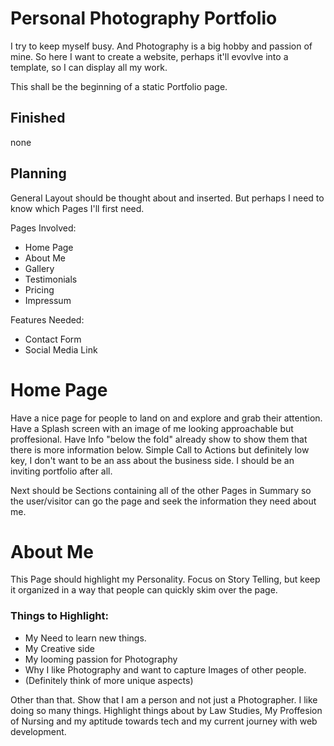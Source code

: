 # Personal Photography Portfolio
I try to keep myself busy. And Photography is a big hobby and passion of mine. So here I want to create a website, perhaps it'll evovlve into a template, so I can display all my work. 

This shall be the beginning of a static Portfolio page. 

## Finished 

none

## Planning

General Layout should be thought about and inserted. But perhaps I need to know which Pages I'll first need.

Pages Involved: 

* Home Page
* About Me 
* Gallery
* Testimonials
* Pricing
* Impressum 

Features Needed: 

* Contact Form 
* Social Media Link


Home Page
===

Have a nice page for people to land on and explore and grab their attention. Have a Splash screen with an image of me looking approachable but proffesional. Have Info "below the fold" already show to show them that there is more information below.
Simple Call to Actions but definitely low key, I don't want to be an ass about the business side. I should be an inviting portfolio after all. 

Next should be Sections containing all of the other Pages in Summary so the user/visitor can go the page and seek the information they need about me. 

About Me
===

This Page should highlight my Personality. Focus on Story Telling, but keep it organized in a way that people can quickly skim over the page. 

### Things to Highlight:
* My Need to learn new things. 
* My Creative side
* My looming passion for Photography
* Why I like Photography and want to capture Images of other people. 
* (Definitely think of more unique aspects)

Other than that. Show that I am a person and not just a Photographer. I like doing so many things. 
Highlight things about by Law Studies, My Proffesion of Nursing and my aptitude towards tech and my current journey with web development. 
